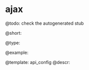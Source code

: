 ajax
=============

@todo:
	check the autogenerated stub


@short:
	

@type:

@example:

@template:	api_config
@descr:


